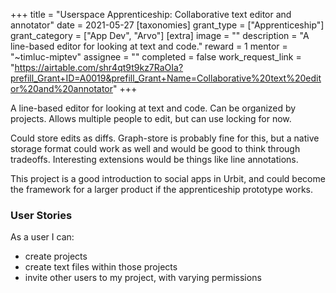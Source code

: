 +++
title = "Userspace Apprenticeship: Collaborative text editor and annotator"
date = 2021-05-27
[taxonomies]
grant_type = ["Apprenticeship"]
grant_category = ["App Dev", "Arvo"]
[extra]
image = ""
description = "A line-based editor for looking at text and code."
reward = 1
mentor = "~timluc-miptev"
assignee = ""
completed = false
work_request_link = "https://airtable.com/shr4qt9t9kz7RaOIa?prefill_Grant+ID=A0019&prefill_Grant+Name=Collaborative%20text%20editor%20and%20annotator"
+++

A line-based editor for looking at text and code. Can be organized by projects. Allows multiple people to edit, but can use locking for now.

Could store edits as diffs. Graph-store is probably fine for this, but a native storage format could work as well and would be good to think through tradeoffs. Interesting extensions would be things like line annotations.

This project is a good introduction to social apps in Urbit, and could become the framework for a larger product if the apprenticeship prototype works.

### User Stories

As a user I can:

- create projects
- create text files within those projects
- invite other users to my project, with varying permissions
